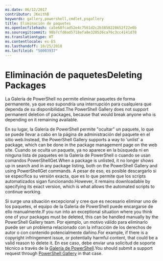 ```yaml
---
ms.date: 06/12/2017
contributor: JKeithB
keywords: gallery,powershell,cmdlet,psgallery
title: Eliminación de paquetes
ms.openlocfilehash: ca5e68fcad52e4c7561d2c2b3858228652f22e0b
ms.sourcegitcommit: 98b7cfd8ad5718efa8e320526ca76c3cc4141d78
ms.translationtype: HT
ms.contentlocale: es-ES
ms.lasthandoff: 10/25/2018
ms.locfileid: "50003937"
---
```

# <a name="deleting-packages"></a><span data-ttu-id="7dd96-103">Eliminación de paquetes</span><span class="sxs-lookup"><span data-stu-id="7dd96-103">Deleting Packages</span></span>

<span data-ttu-id="7dd96-104">La Galería de PowerShell no permite eliminar paquetes de forma permanente, ya que eso supondría una interrupción para cualquiera que dependa de su disponibilidad.</span><span class="sxs-lookup"><span data-stu-id="7dd96-104">The PowerShell Gallery does not support permanent deletion of packages, because that would break anyone who is depending on it remaining available.</span></span>

<span data-ttu-id="7dd96-105">En su lugar, la Galería de PowerShell permite "ocultar" un paquete, lo que se puede llevar a cabo en la página de administración del paquete en el sitio web.</span><span class="sxs-lookup"><span data-stu-id="7dd96-105">Instead, the PowerShell Gallery supports a way to 'unlist' a package, which can be done in the package management page on the web site.</span></span>
<span data-ttu-id="7dd96-106">Cuando se oculta un paquete, ya no aparece en la búsqueda ni en ninguna lista de paquetes en la Galería de PowerShell o cuando se usan comandos PowerShellGet.</span><span class="sxs-lookup"><span data-stu-id="7dd96-106">When a package is unlisted, it no longer shows up in search and in any package listing, both on the PowerShell Gallery and using PowerShellGet commands.</span></span>
<span data-ttu-id="7dd96-107">A pesar de eso, es posible descargarlo si se especifica su versión exacta, que es lo que permite que los scripts automatizados sigan funcionando.</span><span class="sxs-lookup"><span data-stu-id="7dd96-107">However, it remains downloadable by specifying its exact version, which is what allows the automated scripts to continue working.</span></span>

<span data-ttu-id="7dd96-108">Si surge una situación excepcional y cree que es necesario eliminar uno de los paquetes, el equipo de la Galería de PowerShell puede encargarse de ello manualmente.</span><span class="sxs-lookup"><span data-stu-id="7dd96-108">If you run into an exceptional situation where you think one of your packages must be deleted, this can be handled manually by the PowerShell Gallery team.</span></span>
<span data-ttu-id="7dd96-109">Por ejemplo, un motivo válido para eliminarlo puede ser un problema relacionado con la infracción de los derechos de autor o con contenido potencialmente dañino.</span><span class="sxs-lookup"><span data-stu-id="7dd96-109">For example, if there is a copyright infringement issue, or potentially harmful content, that could be a valid reason to delete it.</span></span>
<span data-ttu-id="7dd96-110">En ese caso, debe enviar una solicitud de soporte técnico a través de la [Galería de PowerShell](http://www.PowerShellGallery.com).</span><span class="sxs-lookup"><span data-stu-id="7dd96-110">You should submit a support request through [PowerShell Gallery](http://www.PowerShellGallery.com) in that case.</span></span>
